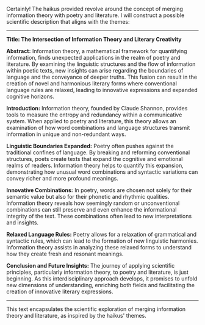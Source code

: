 Certainly! The haikus provided revolve around the concept of merging information theory with poetry and literature. I will construct a possible scientific description that aligns with the themes:

---

**Title: The Intersection of Information Theory and Literary Creativity**

**Abstract:**
Information theory, a mathematical framework for quantifying information, finds unexpected applications in the realm of poetry and literature. By examining the linguistic structures and the flow of information within poetic texts, new insights can arise regarding the boundaries of language and the conveyance of deeper truths. This fusion can result in the creation of novel and harmonious literary forms where conventional language rules are relaxed, leading to innovative expressions and expanded cognitive horizons.

**Introduction:**
Information theory, founded by Claude Shannon, provides tools to measure the entropy and redundancy within a communicative system. When applied to poetry and literature, this theory allows an examination of how word combinations and language structures transmit information in unique and non-redundant ways.

**Linguistic Boundaries Expanded:**
Poetry often pushes against the traditional confines of language. By breaking and reforming conventional structures, poets create texts that expand the cognitive and emotional realms of readers. Information theory helps to quantify this expansion, demonstrating how unusual word combinations and syntactic variations can convey richer and more profound meanings.

**Innovative Combinations:**
In poetry, words are chosen not solely for their semantic value but also for their phonetic and rhythmic qualities. Information theory reveals how seemingly random or unconventional combinations can still preserve and even enhance the informational integrity of the text. These combinations often lead to new interpretations and insights.

**Relaxed Language Rules:**
Poetry allows for a relaxation of grammatical and syntactic rules, which can lead to the formation of new linguistic harmonies. Information theory assists in analyzing these relaxed forms to understand how they create fresh and resonant meanings.

**Conclusion and Future Insights:**
The journey of applying scientific principles, particularly information theory, to poetry and literature, is just beginning. As this interdisciplinary approach develops, it promises to unfold new dimensions of understanding, enriching both fields and facilitating the creation of innovative literary expressions.

---

This text encapsulates the scientific exploration of merging information theory and literature, as inspired by the haikus' themes.